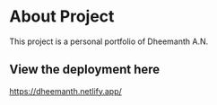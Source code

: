 # About Project

This project is a personal portfolio of Dheemanth A.N.

## View the deployment here

https://dheemanth.netlify.app/
